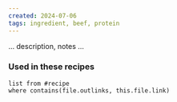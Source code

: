 ```yaml
---
created: 2024-07-06
tags: ingredient, beef, protein
---
```



… description, notes …

### Used in these recipes

```dataview
list from #recipe
where contains(file.outlinks, this.file.link)
```